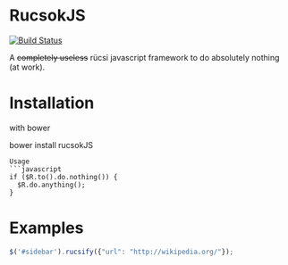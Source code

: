 # RucsokJS

[![Build Status](http://jenkins.letscode.hu/job/RucsokJS/badge/icon)](http://jenkins.letscode.hu/job/RucsokJS)

A ~~completely useless~~ rücsi javascript framework to do absolutely nothing (at work).

# Installation

with bower

bower install rucsokJS
```
Usage
```javascript
if ($R.to().do.nothing()) {
  $R.do.anything();
} 
```
# Examples

```javascript
$('#sidebar').rucsify({"url": "http://wikipedia.org/"});
```
